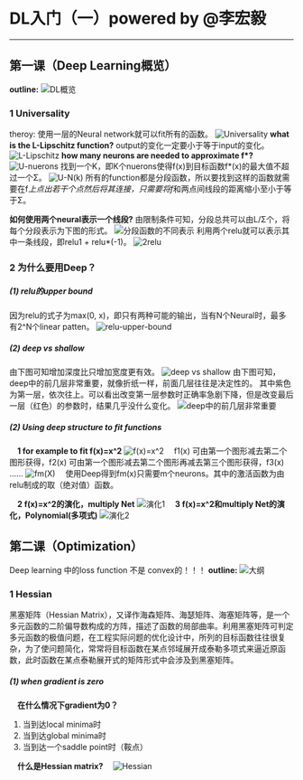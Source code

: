 

<script type="text/javascript" src="http://cdn.mathjax.org/mathjax/latest/MathJax.js?config=default"></script>
# DL入门（一）powered by @李宏毅

-----------------------------------

## 第一课（Deep Learning概览）
<strong>outline:</strong>
![DL概览](https://img-blog.csdnimg.cn/20190402153643893.png)
### 1 Universality 
theroy: 使用一层的Neural network就可以fit所有的函数。
![Universality ](https://img-blog.csdnimg.cn/20190402165628233.png)
<strong>what is the L-Lipschitz function?</strong>
output的变化一定要小于等于input的变化。
![L-Lipschitz](https://img-blog.csdnimg.cn/20190402170021324.png)
<strong>how many neurons are needed to approximate f*?</strong>
![U-nuerons](https://img-blog.csdnimg.cn/20190402171849468.png)
找到一个K，即K个nuerons使得f(x)到目标函数f*(x)的最大值不超过一个Σ。
![U-N(k)](https://img-blog.csdnimg.cn/20190402173714985.png?x-oss-process=image/watermark,type_ZmFuZ3poZW5naGVpdGk,shadow_10,text_aHR0cHM6Ly9ibG9nLmNzZG4ubmV0L0FuZHlWaWt5,size_16,color_FFFFFF,t_70)
所有的function都是分段函数，所以要找到这样的函数就需要在f*上点出若干个点然后将其连接，只需要将f*和两点间线段的距离缩小至小于等于Σ。

<strong>如何使用两个neural表示一个线段?</strong>
由限制条件可知，分段总共可以由L/Σ个，将每个分段表示为下图的形式。
![分段函数的不同表示](https://img-blog.csdnimg.cn/20190403092608943.png?x-oss-process=image/watermark,type_ZmFuZ3poZW5naGVpdGk,shadow_10,text_aHR0cHM6Ly9ibG9nLmNzZG4ubmV0L0FuZHlWaWt5,size_16,color_FFFFFF,t_70)
利用两个relu就可以表示其中一条线段，即relu1 + relu*(-1)。
![2relu](https://img-blog.csdnimg.cn/20190403091808355.png?x-oss-process=image/watermark,type_ZmFuZ3poZW5naGVpdGk,shadow_10,text_aHR0cHM6Ly9ibG9nLmNzZG4ubmV0L0FuZHlWaWt5,size_16,color_FFFFFF,t_70)

### 2 为什么要用Deep？
##### (1) relu的upper bound
因为relu的式子为max(0, x)，即只有两种可能的输出，当有N个Neural时，最多有2^N个linear patten。
![relu-upper-bound](https://img-blog.csdnimg.cn/20190403094045186.png?x-oss-process=image/watermark,type_ZmFuZ3poZW5naGVpdGk,shadow_10,text_aHR0cHM6Ly9ibG9nLmNzZG4ubmV0L0FuZHlWaWt5,size_16,color_FFFFFF,t_70)
##### (2) deep vs shallow
由下图可知增加深度比只增加宽度更有效。
![deep vs shallow](https://img-blog.csdnimg.cn/20190403101033554.png?x-oss-process=image/watermark,type_ZmFuZ3poZW5naGVpdGk,shadow_10,text_aHR0cHM6Ly9ibG9nLmNzZG4ubmV0L0FuZHlWaWt5,size_16,color_FFFFFF,t_70)
由下图可知，deep中的前几层非常重要，就像折纸一样，前面几层往往是决定性的。
其中紫色为第一层，依次往上。可以看出改变第一层参数时正确率急剧下降，但是改变最后一层（红色）的参数时，结果几乎没什么变化。
![deep中的前几层非常重要](https://img-blog.csdnimg.cn/20190403101308449.png?x-oss-process=image/watermark,type_ZmFuZ3poZW5naGVpdGk,shadow_10,text_aHR0cHM6Ly9ibG9nLmNzZG4ubmV0L0FuZHlWaWt5,size_16,color_FFFFFF,t_70)
##### (2) Using deep structure to fit functions
&emsp;<strong>1 for example to fit f(x)=x^2</strong>
![f(x)=x^2](https://img-blog.csdnimg.cn/20190403102936330.png?x-oss-process=image/watermark,type_ZmFuZ3poZW5naGVpdGk,shadow_10,text_aHR0cHM6Ly9ibG9nLmNzZG4ubmV0L0FuZHlWaWt5,size_16,color_FFFFFF,t_70)
&emsp;f1(x) 可由第一个图形减去第二个图形获得，f2(x) 可由第一个图形减去第二个图形再减去第三个图形获得，f3(x) ......
![fm(X)](https://img-blog.csdnimg.cn/20190403103414672.png?x-oss-process=image/watermark,type_ZmFuZ3poZW5naGVpdGk,shadow_10,text_aHR0cHM6Ly9ibG9nLmNzZG4ubmV0L0FuZHlWaWt5,size_16,color_FFFFFF,t_70)
&emsp;使用Deep得到fm(x)只需要m个neurons。其中的激活函数为由relu制成的取（绝对值）函数。

&emsp;<strong>2 f(x)=x^2的演化，multiply Net</strong>
![演化1](https://img-blog.csdnimg.cn/20190403104236819.png?x-oss-process=image/watermark,type_ZmFuZ3poZW5naGVpdGk,shadow_10,text_aHR0cHM6Ly9ibG9nLmNzZG4ubmV0L0FuZHlWaWt5,size_16,color_FFFFFF,t_70)
&emsp;<strong>3 f(x)=x^2和multiply Net的演化，Polynomial(多项式)</strong>
![演化2](https://img-blog.csdnimg.cn/20190403104514259.png)

## 第二课（Optimization）
Deep learning 中的loss function 不是 convex的！！！
<strong>outline:</strong>
![大纲](https://img-blog.csdnimg.cn/20190403112430316.png?x-oss-process=image/watermark,type_ZmFuZ3poZW5naGVpdGk,shadow_10,text_aHR0cHM6Ly9ibG9nLmNzZG4ubmV0L0FuZHlWaWt5,size_16,color_FFFFFF,t_70)
### 1 Hessian
黑塞矩阵（Hessian Matrix），又译作海森矩阵、海瑟矩阵、海塞矩阵等，是一个多元函数的二阶偏导数构成的方阵，描述了函数的局部曲率。利用黑塞矩阵可判定多元函数的极值问题，在工程实际问题的优化设计中，所列的目标函数往往很复杂，为了使问题简化，常常将目标函数在某点邻域展开成泰勒多项式来逼近原函数，此时函数在某点泰勒展开式的矩阵形式中会涉及到黑塞矩阵。
##### (1) when gradient is zero
&emsp;<strong>在什么情况下gradient为0？</strong>
1. 当到达local minima时
2. 当到达global minima时
3. 当到达一个saddle point时（鞍点）

&emsp;<strong>什么是Hessian matrix?</strong>
&emsp;![Hessian](https://img-blog.csdnimg.cn/20190403131017477.png)
